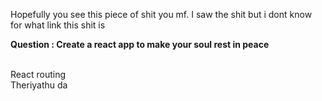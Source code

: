 Hopefully you see this piece of shit you mf.
I saw the shit but i dont know for what link this shit is

**Question : Create a react app to make your soul rest in peace**

<br/>
React routing

<br/>
Theriyathu da
